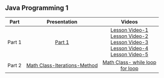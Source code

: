 ##  Java Programming 1




| Part     |  Presentation                    | Videos |
| :---------: |:---------------------------:|:-----------------------:
| Part 1 |  [Part 1](https://docs.google.com/presentation/d/133Qk4NzZPwNa9jwXIdJbxEMS9n3UEtrg/edit?usp=sharing&ouid=100865500745333583762&rtpof=true&sd=true) | [Lesson Video-1](https://youtu.be/L-nB1QrO0Kc)<br>[Lesson Video-2](https://youtu.be/iRh-4G6h_4Q)<br>[Lesson Video-3](https://youtu.be/VUfVazeyUp0)<br>[Lesson Video-4](https://youtu.be/Y93vZepGFO4)<br>[Lesson Video-5](https://youtu.be/vll_LxkN-KI)
| Part 2 |  [Math Class-Iterations-Method](https://docs.google.com/presentation/d/133Qk4NzZPwNa9jwXIdJbxEMS9n3UEtrg/edit?usp=sharing&ouid=100865500745333583762&rtpof=true&sd=true) | [Math Class- while loop](https://youtu.be/AX5_XT4T4Uo)<br>[for loop](https://youtu.be/G_ZfviW_ZU8)<br>


